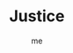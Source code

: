 ---
# basics
title     		 : "Justice"
token					 : 'major-11'
card_type			 : '' # major, minor, court
layout				 : "tarot-card"
author    		 : 'me'
one_liner 		 : "Balance, law, fairness, objectivity"
alt_names			 : ['Adjustment']
images				 : ['/assets/images/tarot/rws/rw-major-11.jpg']
keywords			 : ['balance', 'law', 'fairness', 'objectivity']
url						 : 'tarot/cards/major-11'
aliases				 : ['justice']

meaning_light  : "Making an objective decision. Weighing an issue carefully before taking action. Appropriately scaling your reaction to a situation. Getting all the facts. Considering evidence. Deliberating."

meaning_shadow : "Delivering harsh criticism. Obsessing on rules and regulations. Playing by the book even when it is destructive or counterproductive to do so. Confusing snap decisions with timely action. Playing favorites."

# more detail
correspondence_suit 				: ""
correspondence_archetype 		: "The Law"
correspondence_hebrew 			: "Lamed/Outstretched Arms/30 or Theth/Snake/9"
correspondence_element 			: ""
correspondence_planet 			: ""
correspondence_astrological : "Libra"
correspondence_mystical 		: "Themis or Justitia. Ma’at. Solomon dividing a baby. The Sword of Damocles. The giving of the Ten Commandments."
correspondence_story 				: "During the main character’s initial challenge, his or her ability, knowledge, or personal suitability is found to be lacking."

advice_relationships 	 : "Relationships are rarely 50/50 propositions, but the closer you come to an even division of responsibility, the better. What do you really need to be satisfied? Knowing your standards empowers you to evaluate your feelings more clearly."

advice_work 					 : "Work toward a more equitable division of labor. Learn to delegate. Evaluate your own work using the same standard you bring to bear on the work of others. Know what matters most, and prioritize accordingly."

advice_spirituality 	 : "In all things, seek balance. When faced with a decision, quiet your mind and allow your heart to weigh the moment. Trust in the law of karma; avoid personal efforts to mete out universal justice."

advice_personal_growth : "Everyone faces limitations of some kind. Learn your own limits. Rather than allow them to define you, use what you know to better position yourself for success. Learn when to say yes; know when to say no."

advice_fortune_telling : "A legal verdict will be rendered soon. Someone is making a decision. You need to get the facts."

questions	: ["What information is crucial to your decision? What are the pros and cons?", "What needs to be evaluated or weighed today?", "What can you do to enhance your view of reality without too much bias?", "What would a judge or lawyer do in your situation?", "To what extent is your life (or work) balanced?", "What course of action would be fair to everyone concerned?"]

# referenced in the symbols.toml data file
symbols	  : ['1', '2', 'swords', 'scales', 'columns', 'blindfold']

# metadata
suppress_topnav : true
related_cards 	: []

---